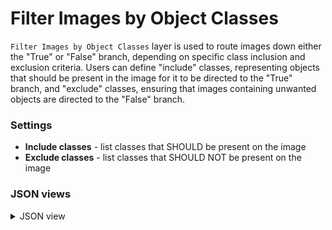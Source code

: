 # Filter Images by Object Classes

`Filter Images by Object Classes` layer is used to route images down either the "True" or "False" branch, depending on specific class inclusion and exclusion criteria. Users can define "include" classes, representing objects that should be present in the image for it to be directed to the "True" branch, and "exclude" classes, ensuring that images containing unwanted objects are directed to the "False" branch.

### Settings

- **Include classes** - list classes that SHOULD be present on the image
- **Exclude classes** - list classes that SHOULD NOT be present on the image

### JSON views

<details>
  <summary>JSON view</summary>

```json
{
    "action": "filter_images_by_object",
    "src": [
        "$data_1"
    ],
    "dst": [
        "$filter_images_by_object_2__true",
        "$filter_images_by_object_2__false"
    ],
    "settings": {
        "include": [
            "lemon"
        ],
        "exclude": [
            "kiwi"
        ]
    }
}
```

</details>




